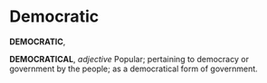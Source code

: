 # Democratic

**DEMOCRATIC**,

**DEMOCRATICAL**, _adjective_ Popular; pertaining to democracy or government by the people; as a democratical form of government.